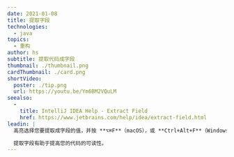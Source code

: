 ```yaml
---
date: 2021-01-08
title: 提取字段
technologies:
  - java
topics:
  - 重构
author: hs
subtitle: 提取代码成字段
thumbnail: ./thumbnail.png
cardThumbnail: ./card.png
shortVideo:
  poster: ./tip.png
  url: https://youtu.be/Ym6BM2VQuLM
seealso:
  - 
    title: IntelliJ IDEA Help - Extract Field
    href: https://www.jetbrains.com/help/idea/extract-field.html
leadin: |
  高亮选择您要提取成字段的值，并按 **⌥⌘F**（macOS），或 **Ctrl+Alt+F**（Windows/Linux）来提取它。

  提取字段有助于提高您的代码的可读性。
---
```


